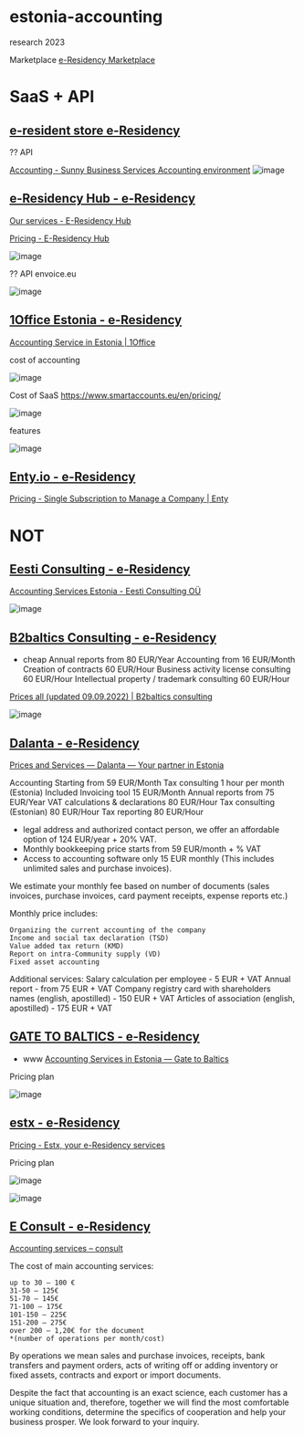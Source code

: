 # estonia-accounting
research 2023

Marketplace [e-Residency Marketplace](https://marketplace.e-resident.gov.ee/?services=18)



# SaaS + API


## [e-resident store  e-Residency](https://marketplace.e-resident.gov.ee/company/e-resident-store/)

?? API

[Accounting - Sunny Business Services Accounting environment](https://www.sunnybusiness.ee/accounting/#)
![image](https://github.com/tom-sapletta-com/estonia-accounting/assets/5669657/416f4f9f-fec1-4d17-8077-f9fab5fdaed9)



## [e-Residency Hub - e-Residency](https://marketplace.e-resident.gov.ee/company/e-residency-hub/)

[Our services - E-Residency Hub](https://erhub.ee/our-services/)

[Pricing - E-Residency Hub](https://erhub.ee/pricing/)

![image](https://github.com/tom-sapletta-com/estonia-accounting/assets/5669657/35be1490-b9ba-44cc-be8e-447687365e7a)

?? API envoice.eu

![image](https://github.com/tom-sapletta-com/estonia-accounting/assets/5669657/106eaa8f-17f4-406d-9fef-6e568fe9b605)





## [1Office Estonia - e-Residency](https://marketplace.e-resident.gov.ee/company/1office-estonia/)
[Accounting Service in Estonia | 1Office](https://1office.co/estonia/product/accountants-hourly-fee/)

cost of accounting

![image](https://github.com/tom-sapletta-com/estonia-accounting/assets/5669657/fca4c1a4-07fa-4b5e-9fca-34237caa9bc4)


Cost of SaaS
https://www.smartaccounts.eu/en/pricing/

![image](https://github.com/tom-sapletta-com/estonia-accounting/assets/5669657/b36b4937-0d73-4359-87c8-e053024f2c35)


features

![image](https://github.com/tom-sapletta-com/estonia-accounting/assets/5669657/105dd914-b6bc-42e7-8ff7-236d012ea8ee)


## [Enty.io - e-Residency](https://marketplace.e-resident.gov.ee/company/enty-io/)

[Pricing - Single Subscription to Manage a Company | Enty](https://enty.io/pricing)





# NOT


## [Eesti Consulting - e-Residency](https://marketplace.e-resident.gov.ee/company/eesti-consulting/)

[Accounting Services Estonia - Eesti Consulting OÜ](https://eesticonsulting.ee/services/accounting-services-estonia/)

![image](https://github.com/tom-sapletta-com/estonia-accounting/assets/5669657/c2834f2c-a25b-48d0-a155-fe88d6976078)



## [B2baltics Consulting - e-Residency](https://marketplace.e-resident.gov.ee/company/b2baltics-consulting/)

+ cheap
Annual reports from 80 EUR/Year
Accounting from 16 EUR/Month
Creation of contracts 60 EUR/Hour
Business activity license consulting 60 EUR/Hour
Intellectual property / trademark consulting 60 EUR/Hour

[Prices all (updated 09.09.2022) | B2baltics consulting](https://b2baltics.eu/prices-all/)

![image](https://github.com/tom-sapletta-com/estonia-accounting/assets/5669657/45c3801e-cf0d-4331-a213-118ae4704d06)



## [Dalanta - e-Residency](https://marketplace.e-resident.gov.ee/company/dalanta/)

[Prices and Services — Dalanta — Your partner in Estonia](https://www.dalanta.ee/prices)

Accounting
Starting from 59 EUR/Month 
Tax consulting 1 hour per month (Estonia) Included
Invoicing tool 15 EUR/Month
Annual reports from 75 EUR/Year
VAT calculations & declarations 80 EUR/Hour
Tax consulting (Estonian) 80 EUR/Hour
Tax reporting 80 EUR/Hour


+ legal address and authorized contact person, we offer an affordable option of 124 EUR/year + 20% VAT. 
+ Monthly bookkeeping price starts from 59 EUR/month + % VAT
+ Access to accounting software only 15 EUR monthly (This includes unlimited sales and purchase invoices).

We estimate your monthly fee based on number of documents (sales invoices, purchase invoices, card payment receipts, expense reports etc.)

Monthly price includes:

    Organizing the current accounting of the company
    Income and social tax declaration (TSD)
    Value added tax return (KMD)
    Report on intra-Community supply (VD)
    Fixed asset accounting

Additional services:
Salary calculation per employee - 5 EUR + VAT
Annual report - from 75 EUR + VAT
Company registry card with shareholders names (english, apostilled) - 150 EUR + VAT
Articles of association (english, apostilled) - 175 EUR +  VAT






## [GATE TO BALTICS - e-Residency](https://marketplace.e-resident.gov.ee/company/gate-to-baltics/)

+ www [Accounting Services in Estonia — Gate to Baltics](https://www.gatetobaltics.com/accounting-in-estonia)

Pricing plan

![image](https://github.com/tom-sapletta-com/estonia-accounting/assets/5669657/4c34acab-e60c-4bf8-9574-94e9a854084c)




## [estx - e-Residency](https://marketplace.e-resident.gov.ee/company/estx/)

[Pricing - Estx, your e-Residency services](https://estx.io/pricing/)

Pricing plan

![image](https://github.com/tom-sapletta-com/estonia-accounting/assets/5669657/daa21d0a-1de6-41c0-b51f-4ba6de95f727)

![image](https://github.com/tom-sapletta-com/estonia-accounting/assets/5669657/38120f31-183d-4c5a-afb6-e51979d8e22b)




## [E Consult - e-Residency](https://marketplace.e-resident.gov.ee/company/e-consult/)

[Accounting services – consult](https://e-consult.ee/en/accounting-services/)

The cost of main accounting services:

    up to 30 – 100 €
    31-50 – 125€
    51-70 – 145€
    71-100 – 175€
    101-150 – 225€
    151-200 – 275€
    over 200 – 1,20€ for the document
    *(number of operations per month/cost)

By operations we mean sales and purchase invoices, receipts, bank transfers and payment orders, acts of writing off or adding inventory or fixed assets, contracts and export or import documents.

Despite the fact that accounting is an exact science, each customer has a unique situation and, therefore, together we will find the most comfortable working conditions, determine the specifics of cooperation and help your business prosper.
We look forward to your inquiry.



